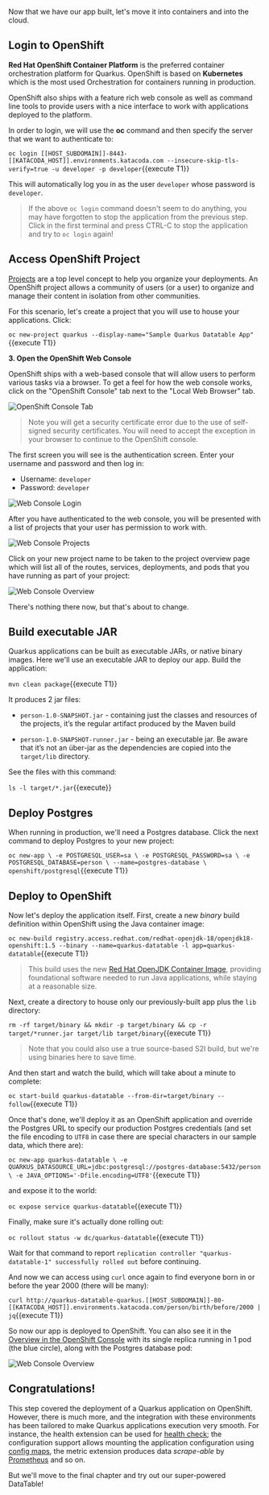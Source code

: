 Now that we have our app built, let's move it into containers and into the cloud.

## Login to OpenShift

**Red Hat OpenShift Container Platform** is the preferred container orchestration platform for Quarkus. OpenShift is based on **Kubernetes** which is the most used Orchestration
for containers running in production. 

OpenShift also ships with a feature rich web console as well as command line tools to provide users with a nice
interface to work with applications deployed to the platform.

In order to login, we will use the **oc** command and then specify the server that we
want to authenticate to:

`oc login [[HOST_SUBDOMAIN]]-8443-[[KATACODA_HOST]].environments.katacoda.com --insecure-skip-tls-verify=true -u developer -p developer`{{execute T1}}

This will automatically log you in as the user `developer` whose password is `developer`.

> If the above `oc login` command doesn't seem to do anything, you may have forgotten to stop the application from the previous
step. Click in the first terminal and press CTRL-C to stop the application and try to `oc login` again!

## Access OpenShift Project

[Projects](https://docs.openshift.com/container-platform/3.6/architecture/core_concepts/projects_and_users.html#projects)
are a top level concept to help you organize your deployments. An
OpenShift project allows a community of users (or a user) to organize and manage
their content in isolation from other communities. 

For this scenario, let's create a project that you will use to house your applications. Click:

`oc new-project quarkus --display-name="Sample Quarkus Datatable App"`{{execute T1}}

**3. Open the OpenShift Web Console**

OpenShift ships with a web-based console that will allow users to
perform various tasks via a browser. To get a feel for how the web console
works, click on the "OpenShift Console" tab next to the "Local Web Browser" tab.

![OpenShift Console Tab](../../../assets/middleware/quarkus/openshift-console-tab.png)

> Note you will get a security certificate error due to the use of self-signed security certificates. You will need to accept the exception in your browser to continue to the OpenShift console.

The first screen you will see is the authentication screen. Enter your username and password and
then log in:

* Username: `developer`
* Password: `developer`
  
![Web Console Login](../../../assets/middleware/quarkus/login.png)

After you have authenticated to the web console, you will be presented with a
list of projects that your user has permission to work with.

![Web Console Projects](../../../assets/middleware/quarkus/panache-projects.png)

Click on your new project name to be taken to the project overview page
which will list all of the routes, services, deployments, and pods that you have
running as part of your project:

![Web Console Overview](../../../assets/middleware/quarkus/panache-overview-empty.png)

There's nothing there now, but that's about to change.

## Build executable JAR

Quarkus applications can be built as executable JARs, or native binary images. Here we'll use an executable JAR to deploy our app. Build the application:

`mvn clean package`{{execute T1}}

It produces 2 jar files:

* `person-1.0-SNAPSHOT.jar` - containing just the classes and resources of the projects, it’s the regular artifact produced by the Maven build

* `person-1.0-SNAPSHOT-runner.jar` - being an executable jar. Be aware that it’s not an über-jar as the dependencies are copied into the `target/lib` directory.

See the files with this command:

`ls -l target/*.jar`{{execute}}

## Deploy Postgres

When running in production, we'll need a Postgres database. Click the next command to deploy Postgres to your new project:

`oc new-app \
    -e POSTGRESQL_USER=sa \
    -e POSTGRESQL_PASSWORD=sa \
    -e POSTGRESQL_DATABASE=person \
    --name=postgres-database \
    openshift/postgresql`{{execute T1}}

## Deploy to OpenShift

Now let's deploy the application itself. First, create a new _binary_ build definition within OpenShift using the Java container image:

`oc new-build registry.access.redhat.com/redhat-openjdk-18/openjdk18-openshift:1.5 --binary --name=quarkus-datatable -l app=quarkus-datatable`{{execute T1}}

> This build uses the new [Red Hat OpenJDK Container Image](https://access.redhat.com/documentation/en-us/red_hat_jboss_middleware_for_openshift/3/html/red_hat_java_s2i_for_openshift/index), providing foundational software needed to run Java applications, while staying at a reasonable size.

Next, create a directory to house only our previously-built app plus the `lib` directory:

`rm -rf target/binary && mkdir -p target/binary && cp -r target/*runner.jar target/lib target/binary`{{execute T1}}

> Note that you could also use a true source-based S2I build, but we're using binaries here to save time.

And then start and watch the build, which will take about a minute to complete:

`oc start-build quarkus-datatable --from-dir=target/binary --follow`{{execute T1}}

Once that's done, we'll deploy it as an OpenShift application and override the Postgres URL to specify our production Postgres credentials (and set the file encoding to `UTF8` in case there are special characters in our sample data, which there are):

`oc new-app quarkus-datatable \
   -e QUARKUS_DATASOURCE_URL=jdbc:postgresql://postgres-database:5432/person \
   -e JAVA_OPTIONS='-Dfile.encoding=UTF8'`{{execute T1}}

and expose it to the world:

`oc expose service quarkus-datatable`{{execute T1}}

Finally, make sure it's actually done rolling out:

`oc rollout status -w dc/quarkus-datatable`{{execute T1}}

Wait for that command to report `replication controller "quarkus-datatable-1" successfully rolled out` before continuing.

And now we can access using `curl` once again to find everyone born in or before the year 2000 (there will be many):

`curl http://quarkus-datatable-quarkus.[[HOST_SUBDOMAIN]]-80-[[KATACODA_HOST]].environments.katacoda.com/person/birth/before/2000 | jq`{{execute T1}}

So now our app is deployed to OpenShift. You can also see it in the [Overview in the OpenShift Console](https://[[HOST_SUBDOMAIN]]-8443-[[KATACODA_HOST]].environments.katacoda.com/console/project/quarkus/overview) with its single replica running in 1 pod (the blue circle), along with the Postgres database pod:

![Web Console Overview](../../../assets/middleware/quarkus/panache-overview.png)


## Congratulations!

This step covered the deployment of a Quarkus application on OpenShift. However, there is much more, and the integration with these environments has been tailored to make Quarkus applications execution very smooth. For instance, the health extension can be used for [health check](https://access.redhat.com/documentation/en-us/openshift_container_platform/3.11/html/developer_guide/dev-guide-application-health); the configuration support allows mounting the application configuration using [config maps](https://access.redhat.com/documentation/en-us/openshift_container_platform/3.11/html/developer_guide/dev-guide-configmaps), the metric extension produces data _scrape-able_ by [Prometheus](https://prometheus.io/) and so on.

But we'll move to the final chapter and try out our super-powered DataTable!


